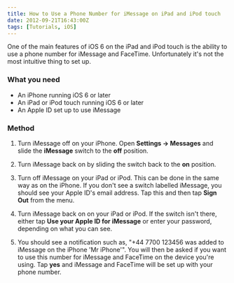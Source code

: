 ```yaml
---
title: How to Use a Phone Number for iMessage on iPad and iPod touch
date: 2012-09-21T16:43:00Z
tags: [Tutorials, iOS]
---
```


One of the main features of iOS 6 on the iPad and iPod touch is the ability to
use a phone number for iMessage and FaceTime. Unfortunately it's not the most
intuitive thing to set up. <!-- more -->

### What you need

- An iPhone running iOS 6 or later
- An iPad or iPod touch running iOS 6 or later
- An Apple ID set up to use iMessage

### Method

1. Turn iMessage off on your iPhone. Open **Settings → Messages** and slide the
   **iMessage** switch to the **off** position.

2. Turn iMessage back on by sliding the switch back to the **on** position.

3. Turn off iMessage on your iPad or iPod. This can be done in the same way as
   on the iPhone. If you don't see a switch labelled iMessage, you should see
   your Apple ID's email address. Tap this and then tap **Sign Out** from the
   menu.

4. Turn iMessage back on on your iPad or iPod. If the switch isn't there, either
   tap **Use your Apple ID for iMessage** or enter your password, depending on
   what you can see.

5. You should see a notification such as, "+44 7700 123456 was added to iMessage
   on the iPhone 'Mr iPhone'". You will then be asked if you want to use this
   number for iMessage and FaceTime on the device you're using. Tap **yes** and
   iMessage and FaceTime will be set up with your phone number.
